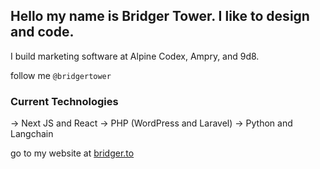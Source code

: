 ## Hello my name is Bridger Tower. I like to design and code. 

I build marketing software at Alpine Codex, Ampry, and 9d8. 

follow me `@bridgertower`

### Current Technologies 

-> Next JS and React
-> PHP (WordPress and Laravel) 
-> Python and Langchain

go to my website at [bridger.to](https://bridger.to)

